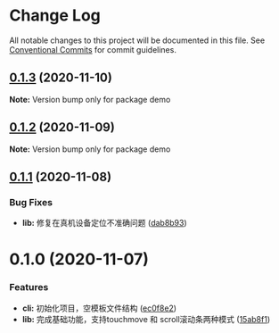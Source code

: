 # Change Log

All notable changes to this project will be documented in this file.
See [Conventional Commits](https://conventionalcommits.org) for commit guidelines.

## [0.1.3](https://github.com/lljj-x/js-contacts/compare/v0.1.2...v0.1.3) (2020-11-10)

**Note:** Version bump only for package demo





## [0.1.2](https://github.com/lljj-x/js-contacts/compare/v0.1.1...v0.1.2) (2020-11-09)

**Note:** Version bump only for package demo





## [0.1.1](https://github.com/lljj-x/js-contacts/compare/v0.1.0...v0.1.1) (2020-11-08)


### Bug Fixes

* **lib:** 修复在真机设备定位不准确问题 ([dab8b93](https://github.com/lljj-x/js-contacts/commit/dab8b93871763e52d9e7092204f01e9787e91067))





# 0.1.0 (2020-11-07)


### Features

* **cli:** 初始化项目，空模板文件结构 ([ec0f8e2](https://github.com/lljj-x/js-contacts/commit/ec0f8e27a348ff98224dd6c2b79d575337c3d7d3))
* **lib:** 完成基础功能，支持touchmove 和 scroll滚动条两种模式 ([15ab8f1](https://github.com/lljj-x/js-contacts/commit/15ab8f1c2de81b9aa5e4f920755d06719c75d8d6))
